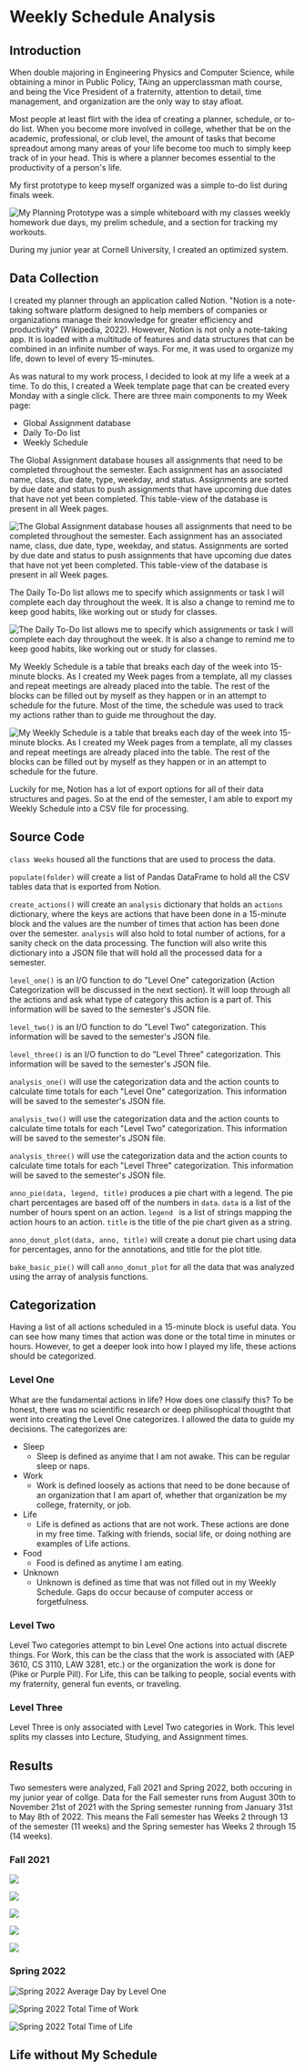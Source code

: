 # Weekly Schedule Analysis

## Introduction

When double majoring in Engineering Physics and Computer Science, while obtaining a minor in Public Policy, TAing an upperclassman math course, and being the Vice President of a fraternity, attention to detail, time management, and organization are the only way to stay afloat.

Most people at least flirt with the idea of creating a planner, schedule, or to-do list. When you become more involved in college, whether that be on the academic, professional, or club level, the amount of tasks that become spreadout among many areas of your life become too much to simply keep track of in your head. This is where a planner becomes essential to the productivity of a person's life.

My first prototype to keep myself organized was a simple to-do list during finals week.

![My Planning Prototype was a simple whiteboard with my classes weekly homework due days, my prelim schedule, and a section for tracking my workouts.](./prototype.png "Planning Prototype")

During my junior year at Cornell University, I created an optimized system.

## Data Collection

I created my planner through an application called Notion. "Notion is a note-taking software platform designed to help members of companies or organizations manage their knowledge for greater efficiency and productivity" (Wikipedia, 2022). However, Notion is not only a note-taking app. It is loaded with a multitude of features and data structures that can be combined in an infinite number of ways. For me, it was used to organize my life, down to level of every 15-minutes.

As was natural to my work process, I decided to look at my life a week at a time. To do this, I created a Week template page that can be created every Monday with a single click. There are three main components to my Week page:

* Global Assignment database
* Daily To-Do list
* Weekly Schedule

The Global Assignment database houses all assignments that need to be completed throughout the semester. Each assignment has an associated name, class, due date, type, weekday, and status. Assignments are sorted by due date and status to push assignments that have upcoming due dates that have not yet been completed. This table-view of the database is present in all Week pages.

![The Global Assignment database houses all assignments that need to be completed throughout the semester. Each assignment has an associated name, class, due date, type, weekday, and status. Assignments are sorted by due date and status to push assignments that have upcoming due dates that have not yet been completed. This table-view of the database is present in all Week pages.](/Notion_Assignments.png "Global Assignment Database")

The Daily To-Do list allows me to specify which assignments or task I will complete each day throughout the week. It is also a change to remind me to keep good habits, like working out or study for classes.

![The Daily To-Do list allows me to specify which assignments or task I will complete each day throughout the week. It is also a change to remind me to keep good habits, like working out or study for classes.](/Notion_ToDo.png "Daily To-Do list")

My Weekly Schedule is a table that breaks each day of the week into 15-minute blocks. As I created my Week pages from a template, all my classes and repeat meetings are already placed into the table. The rest of the blocks can be filled out by myself as they happen or in an attempt to schedule for the future. Most of the time, the schedule was used to track my actions rather than to guide me throughout the day.

![My Weekly Schedule is a table that breaks each day of the week into 15-minute blocks. As I created my Week pages from a template, all my classes and repeat meetings are already placed into the table. The rest of the blocks can be filled out by myself as they happen or in an attempt to schedule for the future.](/Notion_Schedule.png "Time Schedule")

Luckily for me, Notion has a lot of export options for all of their data structures and pages. So at the end of the semester, I am able to export my Weekly Schedule into a CSV file for processing.

## Source Code

`class Weeks` housed all the functions that are used to process the data.

`populate(folder)` will create a list of Pandas DataFrame to hold all the CSV tables data that is exported from Notion.

`create_actions()` will create an `analysis` dictionary that holds an `actions` dictionary, where the keys are actions that have been done in a 15-minute block and the values are the number of times that action has been done over the semester. `analysis` will also hold to total number of actions, for a sanity check on the data processing. The function will also write this dictionary into a JSON file that will hold all the processed data for a semester.

`level_one()` is an I/O function to do "Level One" categorization (Action Categorization will be discussed in the next section). It will loop through all the actions and ask what type of category this action is a part of. This information will be saved to the semester's JSON file.

`level_two()` is an I/O function to do "Level Two" categorization. This information will be saved to the semester's JSON file.

`level_three()` is an I/O function to do "Level Three" categorization. This information will be saved to the semester's JSON file.

`analysis_one()` will use the categorization data and the action counts to calculate time totals for each "Level One" categorization. This information will be saved to the semester's JSON file.

`analysis_two()` will use the categorization data and the action counts to calculate time totals for each "Level Two" categorization. This information will be saved to the semester's JSON file.

`analysis_three()` will use the categorization data and the action counts to calculate time totals for each "Level Three" categorization. This information will be saved to the semester's JSON file.

`anno_pie(data, legend, title)` produces a pie chart with a legend.  The pie chart percentages are based off of the numbers in `data`.  `data` is a list of the number of hours spent on an action.  `legend ` is a list of strings mapping the action hours to an action.  `title` is the title of the pie chart given as a string.

`anno_donut_plot(data, anno, title)`  will create a donut pie chart using data for percentages, anno for the annotations, and title for the plot title.

`bake_basic_pie()` will call `anno_donut_plot` for all the data that was analyzed using the array of analysis functions.

## Categorization

Having a list of all actions scheduled in a 15-minute block is useful data. You can see how many times that action was done or the total time in minutes or hours. However, to get a deeper look into how I played my life, these actions should be categorized.

### Level One

What are the fundamental actions in life? How does one classify this? To be honest, there was no scientific research or deep philisophical thougtht that went into creating the Level One categorizes. I allowed the data to guide my decisions. The categorizes are:

- Sleep
  - Sleep is defined as anyime that I am not awake. This can be regular sleep or naps.
- Work
  - Work is defined loosely as actions that need to be done because of an organization that I am apart of, whether that organization be my college, fraternity, or job.
- Life
  - Life is defined as actions that are not work. These actions are done in my free time. Talking with friends, social life, or doing nothing are examples of Life actions.
- Food
  - Food is defined as anytime I am eating.
- Unknown
  - Unknown is defined as time that was not filled out in my Weekly Schedule. Gaps do occur because of computer access or forgetfulness.

### Level Two

Level Two categories attempt to bin Level One actions into actual discrete things. For Work, this can be the class that the work is associated with (AEP 3610, CS 3110, LAW 3281, etc.) or the organization the work is done for (Pike or Purple Pill). For Life, this can be talking to people, social events with my fraternity, general fun events, or traveling.

### Level Three

Level Three is only associated with Level Two categories in Work. This level splits my classes into Lecture, Studying, and Assignment times.

## Results

Two semesters were analyzed, Fall 2021 and Spring 2022, both occuring in my junior year of collge. Data for the Fall semester runs from August 30th to November 21st of 2021 with the Spring semester running from January 31st to May 8th of 2022. This means the Fall semester has Weeks 2 through 13 of the semester (11 weeks) and the Spring semester has Weeks 2 through 15 (14 weeks).

### Fall 2021

![](/FA21_DAY.png "")

![](/FA21_WORK.png "")

![](/FA21_LIFE.png "")

![](/FA21_longest_day.png "")

![](/FA21_Level3.png "")

### Spring 2022

![](/SP22_DAY.png "Spring 2022 Average Day by Level One")

![](/SP22_WORK.png "Spring 2022 Total Time of Work")

![](/SP22_LIFE.png "Spring 2022 Total Time of Life")


## Life without My Schedule

